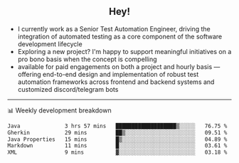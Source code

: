 <h2 align="center">Hey!</h2>

- I currently work as a Senior Test Automation Engineer, driving the integration of automated testing as a core component of the software development lifecycle
- Exploring a new project? I'm happy to support meaningful initiatives on a pro bono basis when the concept is compelling
-  available for paid engagements on both a project and hourly basis — offering end-to-end design and implementation of robust test automation frameworks across frontend and backend systems and customized discord/telegram bots
  
  -------
  
📊 Weekly development breakdown

<!--START_SECTION:waka-->

```txt
Java              3 hrs 57 mins   ███████████████████▒░░░░░   76.75 %
Gherkin           29 mins         ██▒░░░░░░░░░░░░░░░░░░░░░░   09.51 %
Java Properties   15 mins         █▒░░░░░░░░░░░░░░░░░░░░░░░   04.89 %
Markdown          11 mins         █░░░░░░░░░░░░░░░░░░░░░░░░   03.61 %
XML               9 mins          ▓░░░░░░░░░░░░░░░░░░░░░░░░   03.18 %
```

<!--END_SECTION:waka-->
